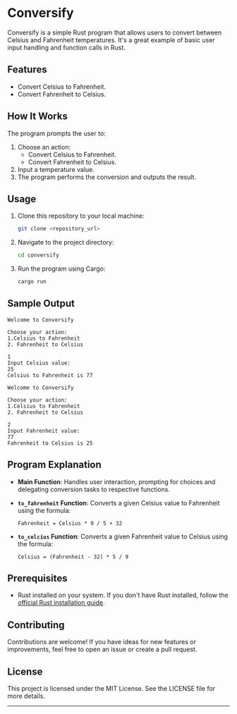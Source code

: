 # Conversify

Conversify is a simple Rust program that allows users to convert between Celsius and Fahrenheit temperatures. It's a great example of basic user input handling and function calls in Rust.

## Features
- Convert Celsius to Fahrenheit.
- Convert Fahrenheit to Celsius.

## How It Works
The program prompts the user to:
1. Choose an action:
   - Convert Celsius to Fahrenheit.
   - Convert Fahrenheit to Celsius.
2. Input a temperature value.
3. The program performs the conversion and outputs the result.

## Usage
1. Clone this repository to your local machine:
   ```bash
   git clone <repository_url>
   ```

2. Navigate to the project directory:
   ```bash
   cd conversify
   ```

3. Run the program using Cargo:
   ```bash
   cargo run
   ```

## Sample Output
```text
Welcome to Conversify

Choose your action:
1.Celsius to Fahrenheit
2. Fahrenheit to Celsius

1
Input Celsius value:
25
Celsius to Fahrenheit is 77
```

```text
Welcome to Conversify

Choose your action:
1.Celsius to Fahrenheit
2. Fahrenheit to Celsius

2
Input Fahrenheit value:
77
Fahrenheit to Celsius is 25
```

## Program Explanation
- **Main Function**: Handles user interaction, prompting for choices and delegating conversion tasks to respective functions.
- **`to_fahrenheit` Function**: Converts a given Celsius value to Fahrenheit using the formula:
  
  ```
  Fahrenheit = Celsius * 9 / 5 + 32
  ```

- **`to_celcius` Function**: Converts a given Fahrenheit value to Celsius using the formula:
  
  ```
  Celsius = (Fahrenheit - 32) * 5 / 9
  ```

## Prerequisites
- Rust installed on your system. If you don't have Rust installed, follow the [official Rust installation guide](https://www.rust-lang.org/tools/install).

## Contributing
Contributions are welcome! If you have ideas for new features or improvements, feel free to open an issue or create a pull request.

## License
This project is licensed under the MIT License. See the LICENSE file for more details.

---

